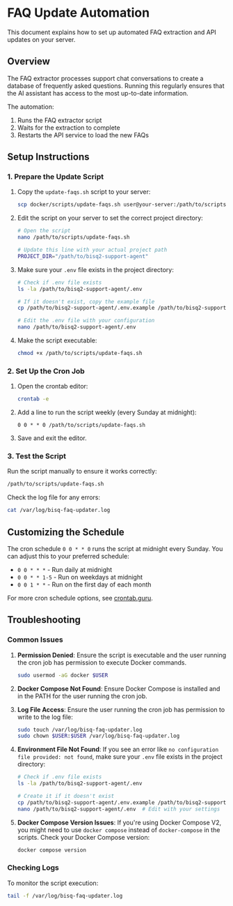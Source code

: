 # FAQ Update Automation

This document explains how to set up automated FAQ extraction and API updates on your server.

## Overview

The FAQ extractor processes support chat conversations to create a database of frequently asked questions. Running this regularly ensures that the AI assistant has access to the most up-to-date information.

The automation:
1. Runs the FAQ extractor script
2. Waits for the extraction to complete
3. Restarts the API service to load the new FAQs

## Setup Instructions

### 1. Prepare the Update Script

1. Copy the `update-faqs.sh` script to your server:
   ```bash
   scp docker/scripts/update-faqs.sh user@your-server:/path/to/scripts/
   ```

2. Edit the script on your server to set the correct project directory:
   ```bash
   # Open the script
   nano /path/to/scripts/update-faqs.sh
   
   # Update this line with your actual project path
   PROJECT_DIR="/path/to/bisq2-support-agent"
   ```

3. Make sure your `.env` file exists in the project directory:
   ```bash
   # Check if .env file exists
   ls -la /path/to/bisq2-support-agent/.env
   
   # If it doesn't exist, copy the example file
   cp /path/to/bisq2-support-agent/.env.example /path/to/bisq2-support-agent/.env
   
   # Edit the .env file with your configuration
   nano /path/to/bisq2-support-agent/.env
   ```

4. Make the script executable:
   ```bash
   chmod +x /path/to/scripts/update-faqs.sh
   ```

### 2. Set Up the Cron Job

1. Open the crontab editor:
   ```bash
   crontab -e
   ```

2. Add a line to run the script weekly (every Sunday at midnight):
   ```
   0 0 * * 0 /path/to/scripts/update-faqs.sh
   ```

3. Save and exit the editor.

### 3. Test the Script

Run the script manually to ensure it works correctly:
```bash
/path/to/scripts/update-faqs.sh
```

Check the log file for any errors:
```bash
cat /var/log/bisq-faq-updater.log
```

## Customizing the Schedule

The cron schedule `0 0 * * 0` runs the script at midnight every Sunday. You can adjust this to your preferred schedule:

- `0 0 * * *` - Run daily at midnight
- `0 0 * * 1-5` - Run on weekdays at midnight
- `0 0 1 * *` - Run on the first day of each month

For more cron schedule options, see [crontab.guru](https://crontab.guru/).

## Troubleshooting

### Common Issues

1. **Permission Denied**: Ensure the script is executable and the user running the cron job has permission to execute Docker commands.
   ```bash
   sudo usermod -aG docker $USER
   ```

2. **Docker Compose Not Found**: Ensure Docker Compose is installed and in the PATH for the user running the cron job.

3. **Log File Access**: Ensure the user running the cron job has permission to write to the log file:
   ```bash
   sudo touch /var/log/bisq-faq-updater.log
   sudo chown $USER:$USER /var/log/bisq-faq-updater.log
   ```

4. **Environment File Not Found**: If you see an error like `no configuration file provided: not found`, make sure your `.env` file exists in the project directory:
   ```bash
   # Check if .env file exists
   ls -la /path/to/bisq2-support-agent/.env
   
   # Create it if it doesn't exist
   cp /path/to/bisq2-support-agent/.env.example /path/to/bisq2-support-agent/.env
   nano /path/to/bisq2-support-agent/.env  # Edit with your settings
   ```

5. **Docker Compose Version Issues**: If you're using Docker Compose V2, you might need to use `docker compose` instead of `docker-compose` in the scripts. Check your Docker Compose version:
   ```bash
   docker compose version
   ```

### Checking Logs

To monitor the script execution:
```bash
tail -f /var/log/bisq-faq-updater.log
```